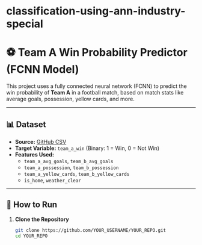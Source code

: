 # classification-using-ann-industry-special

# ⚽ Team A Win Probability Predictor (FCNN Model)

This project uses a fully connected neural network (FCNN) to predict the win probability of **Team A** in a football match, based on match stats like average goals, possession, yellow cards, and more.

---

## 📊 Dataset

- **Source:** [GitHub CSV](https://github.com/AqueeqAzam/data-science-and-machine-learning-datasets/blob/main/classification_dl.csv)
- **Target Variable:** `team_a_win` (Binary: 1 = Win, 0 = Not Win)
- **Features Used:**
  - `team_a_avg_goals`, `team_b_avg_goals`
  - `team_a_possession`, `team_b_possession`
  - `team_a_yellow_cards`, `team_b_yellow_cards`
  - `is_home`, `weather_clear`

---

## 🚀 How to Run

1. **Clone the Repository**
   ```bash
   git clone https://github.com/YOUR_USERNAME/YOUR_REPO.git
   cd YOUR_REPO
